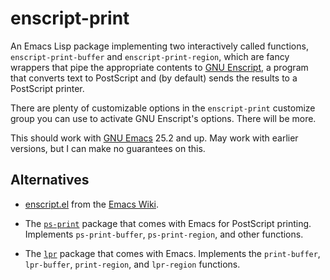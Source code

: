 # enscript-print

An Emacs Lisp package implementing two interactively called functions,
`enscript-print-buffer` and `enscript-print-region`, which are fancy
wrappers that pipe the appropriate contents to [GNU
Enscript](https://www.gnu.org/software/enscript/), a program that
converts text to PostScript and (by default) sends the results to a
PostScript printer.

There are plenty of customizable options in the `enscript-print`
customize group you can use to activate GNU Enscript's options.  There
will be more.

This should work with [GNU Emacs](https://www.gnu.org/software/emacs/)
25.2 and up.  May work with earlier versions, but I can make no
guarantees on this.

## Alternatives

- [enscript.el](https://www.emacswiki.org/emacs/EnscriptPrint)
  from the [Emacs Wiki](https://www.emacswiki.org/emacs/SiteMap).

- The
  [`ps-print`](https://www.gnu.org/software/emacs/manual/html_node/emacs/PostScript.html#PostScript)
  package that comes with Emacs for PostScript printing.  Implements
  `ps-print-buffer`, `ps-print-region`, and other functions.


- The
  [`lpr`](https://www.gnu.org/software/emacs/manual/html_node/emacs/Printing.html)
  package that comes with Emacs.  Implements the `print-buffer`,
  `lpr-buffer`, `print-region`, and `lpr-region` functions.
